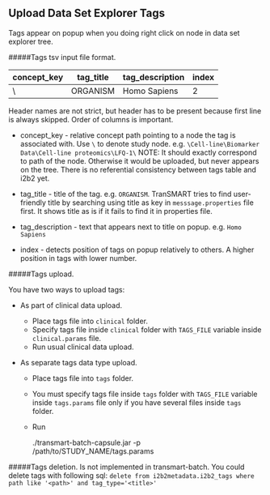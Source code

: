 Upload Data Set Explorer Tags
-----------------------------

Tags appear on popup when you doing right click on node in data set explorer tree.


#####Tags tsv input file format.

|concept_key|tag_title|tag_description|index|
|-----------|---------|---------------|-----|
|\          |ORGANISM |Homo Sapiens   |2    |

Header names are not strict, but header has to be present because first line is always skipped.
Order of columns is important.

- concept_key - relative concept path pointing to a node the tag is associated with. Use `\` to denote study node.
    e.g. `\Cell-line\Biomarker Data\Cell-line proteomics\LFQ-1\`
    NOTE: It should exactly correspond to path of the node. Otherwise it would be uploaded, but never appears on the tree.
    There is no referential consistency between tags table and i2b2 yet.

- tag_title - title of the tag. e.g. `ORGANISM`.
    TranSMART tries to find user-friendly title by searching using title as key in `messsage.properties` file first.
    It shows title as is if it fails to find it in properties file.

- tag_description - text that appears next to title on popup. e.g. `Homo Sapiens`
- index - detects position of tags on popup relatively to others. A higher position in tags with lower number.

#####Tags upload.

You have two ways to upload tags:

- As part of clinical data upload.

    * Place tags file into `clinical` folder.
    * Specify tags file inside `clinical` folder with `TAGS_FILE` variable inside `clinical.params` file.
    * Run usual clinical data upload.

- As separate tags data type upload.

    * Place tags file into `tags` folder.
    * You must specify tags file inside `tags` folder with `TAGS_FILE` variable inside `tags.params` file only if you
    have several files inside `tags` folder.
    * Run

        ./transmart-batch-capsule.jar -p /path/to/STUDY_NAME/tags.params

#####Tags deletion.
Is not implemented in transmart-batch.
You could delete tags with following sql: `delete from i2b2metadata.i2b2_tags where path like '<path>' and tag_type='<title>'`